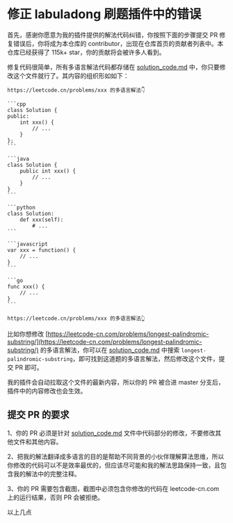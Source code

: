 # 修正 labuladong 刷题插件中的错误

首先，感谢你愿意为我的插件提供的解法代码纠错，你按照下面的步骤提交 PR 修复错误后，你将成为本仓库的 contributor，出现在仓库首页的贡献者列表中。本仓库已经获得了 115k+ star，你的贡献将会被许多人看到。

修复代码很简单，所有多语言解法代码都存储在 [solution_code.md](./solution_code.md) 中，你只要修改这个文件就行了。其内容的组织形如如下：


    https://leetcode.cn/problems/xxx 的多语言解法👇

    ```cpp
    class Solution {
    public:
        int xxx() {
            // ...
        }
    };
    ```

    ```java
    class Solution {
        public int xxx() {
            // ...
        }
    }
    ```

    ```python
    class Solution:
        def xxx(self):
            # ...
    ```

    ```javascript
    var xxx = function() {
        // ...
    }
    ```

    ```go
    func xxx() {
        // ...
    }
    ```

    https://leetcode.cn/problems/xxx 的多语言解法👆


比如你想修改 [https://leetcode-cn.com/problems/longest-palindromic-substring/](https://leetcode-cn.com/problems/longest-palindromic-substring/) 的多语言解法，你可以在 [solution_code.md](./solution_code.md) 中搜索 `longest-palindromic-substring`，即可找到这道题的多语言解法，然后修改这个文件，提交 PR 即可。

我的插件会自动拉取这个文件的最新内容，所以你的 PR 被合进 master 分支后，插件中的内容修改也会生效。

## 提交 PR 的要求

1、你的 PR 必须是针对 [solution_code.md](./solution_code.md) 文件中代码部分的修改，不要修改其他文件和其他内容。

2、把我的解法翻译成多语言的目的是帮助不同背景的小伙伴理解算法思维，所以你修改的代码可以不是效率最优的，但应该尽可能和我的解法思路保持一致，且包含我的解法中的完整注释。

3、你的 PR 需要包含截图，截图中必须包含你修改的代码在 leetcode-cn.com 上的运行结果，否则 PR 会被拒绝。

以上几点